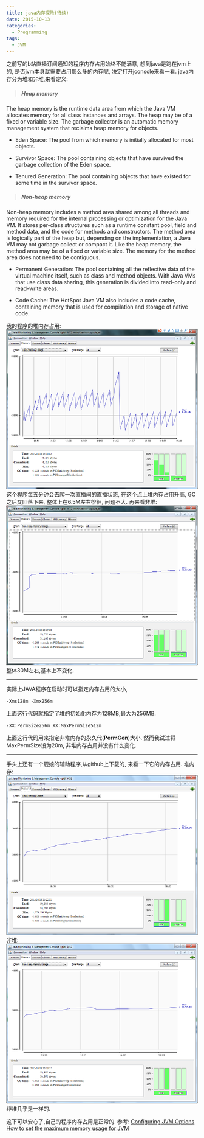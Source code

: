 ```yaml
---
title: java内存探险(待续)
date: 2015-10-13
categories:
  - Programming
tags:
  - JVM
---
```


之前写的b站直播订阅通知的程序内存占用始终不能满意,
想到java是跑在jvm上的,
是否jvm本身就需要占用那么多的内存呢,
决定打开jconsole来看一看.
java内存分为堆和非堆,来看定义:

>##### Heap memory
>
The heap memory is the runtime data area from which the Java VM allocates memory for all class instances and arrays. The heap may be of a fixed or variable size. The garbage collector is an automatic memory management system that reclaims heap memory for objects.
>
* Eden Space: The pool from which memory is initially allocated for most objects.
>
* Survivor Space: The pool containing objects that have survived the garbage collection of the Eden space.
>
* Tenured Generation: The pool containing objects that have existed for some time in the survivor space.

>##### Non-heap memory
>
Non-heap memory includes a method area shared among all threads and memory required for the internal processing or optimization for the Java VM. It stores per-class structures such as a runtime constant pool, field and method data, and the code for methods and constructors. The method area is logically part of the heap but, depending on the implementation, a Java VM may not garbage collect or compact it. Like the heap memory, the method area may be of a fixed or variable size. The memory for the method area does not need to be contiguous.
>
* Permanent Generation: The pool containing all the reflective data of the virtual machine itself, such as class and method objects. With Java VMs that use class data sharing, this generation is divided into read-only and read-write areas.
>
* Code Cache: The HotSpot Java VM also includes a code cache, containing memory that is used for compilation and storage of native code.

我的程序的堆内存占用:
![](/img/561cad5c33358.png)
这个程序每五分钟会去爬一次直播间的直播状态,
在这个点上堆内存占用升高,
GC之后又回落下来,
整体上在6.5M左右徘徊,
问题不大.
再来看非堆:
![](/img/561cae38326d2.png)
整体30M左右,基本上不变化.
***
实际上JAVA程序在启动时可以指定内存占用的大小,

```
-Xms128m -Xmx256m
```

上面这行代码就指定了堆的初始化内存为128MB,最大为256MB.

```
-XX:PermSize256m XX:MaxPermSize512m
```

上面这行代码用来指定非堆内存的永久代(**PermGen**)大小.
然而我试过将MaxPermSize设为20m,
非堆内存占用并没有什么变化.
***
手头上还有一个舰娘的辅助程序,从github上下载的,
来看一下它的内存占用.
堆内存:
![](/img/561cb1413c8a5.png)
非堆:
![](/img/561cb18c012a9.png)
非堆几乎是一样的.

这下可以安心了,自己的程序内存占用是正常的.
参考:
[Configuring JVM Options](https://docs.oracle.com/cd/E22289_01/html/821-1274/configuring-the-default-jvm-and-java-arguments.html)
[How to set the maximum memory usage for JVM](http://stackoverflow.com/questions/1493913/how-to-set-the-maximum-memory-usage-for-jvm)

